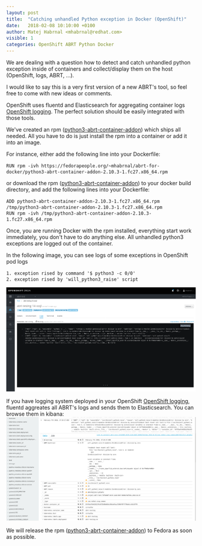 ```yaml
---
layout: post
title:  "Catching unhandled Python exception in Docker (OpenShift)"
date:   2018-02-08 10:10:00 +0100
author: Matej Habrnal <mhabrnal@redhat.com>
visible: 1
categories: OpenShift ABRT Python Docker
---
```

We are dealing with a question how to detect and catch unhandled python exception
inside of containers and collect/display them on the host (OpenShift, logs, ABRT, ...).

I would like to say this is a very first version of a new ABRT's tool,
so feel free to come with new ideas or comments.

OpenShift uses fluentd and Elasticsearch for aggregating container logs
[OpenShift logging]. The perfect solution should be easily integrated with those tools.

We've created an rpm ([python3-abrt-container-addon]) which ships all needed. All
you have to do is just install the rpm into a container or add it into an image.

For instance, either add the following line into your Dockerfile:
```
RUN rpm -ivh https://fedorapeople.org/~mhabrnal/abrt-for-docker/python3-abrt-container-addon-2.10.3-1.fc27.x86_64.rpm
```

or download the rpm ([python3-abrt-container-addon]) to your docker build
directory, and add the following lines into your Dockerfile:
```
ADD python3-abrt-container-addon-2.10.3-1.fc27.x86_64.rpm /tmp/python3-abrt-container-addon-2.10.3-1.fc27.x86_64.rpm
RUN rpm -ivh /tmp/python3-abrt-container-addon-2.10.3-1.fc27.x86_64.rpm
```

Once, you are running Docker with the rpm installed, everything start work
immediately, you don't have to do anything else. All unhandled python3 exceptions
are logged out of the container.

In the following image, you can see logs of some exceptions in OpenShift pod logs
```
1. exception rised by command '$ python3 -c 0/0'
2. exception rised by 'will_python3_raise' script
```
[![img_os_log][img_os_log]][img_os_log]

If you have logging system deployed in your OpenShift [OpenShift logging], fluentd aggreates all ABRT's logs and sends them to Elasticsearch. You can browse them in kibana:
[![img_kibana][img_kibana]][img_kibana]

We will release the rpm ([python3-abrt-container-addon]) to Fedora as soon as possible.

[python3-abrt-container-addon]: https://fedorapeople.org/~mhabrnal/abrt-for-docker/python3-abrt-container-addon-2.10.3-1.fc27.x86_64.rpm "python3-abrt-container-addon"
[OpenShift logging]: https://docs.openshift.org/latest/install_config/aggregate_logging.html "OpenShift logging"
[img_os_log]: /assets/abrt-for-docker/os-log2.png "ABRT's logs in OpenShift"
[img_kibana]: /assets/abrt-for-docker/kibana2.png "Kibana ABRT's logs"



